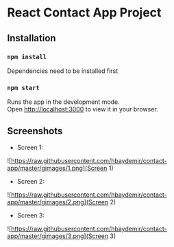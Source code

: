 # React Contact App Project

## Installation

### `npm install`
Dependencies need to be installed first

### `npm start`
Runs the app in the development mode.\
Open [http://localhost:3000](http://localhost:3000) to view it in your browser.




## Screenshots

* Screen 1:

![https://raw.githubusercontent.com/hbaydemir/contact-app/master/gimages/1.png](Screen 1)

* Screen 2:

![https://raw.githubusercontent.com/hbaydemir/contact-app/master/gimages/2.png](Screen 2)

* Screen 3:

![https://raw.githubusercontent.com/hbaydemir/contact-app/master/gimages/3.png](Screen 3)